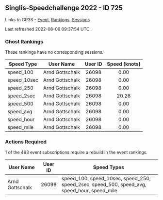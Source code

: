 ## Singlis-Speedchallenge 2022 - ID 725

Links to GP3S - [Event](https://www.gps-speedsurfing.com/default.aspx?mnu=event&val=725), [Rankings](https://www.gps-speedsurfing.com/default.aspx?mnu=eventranking&val=725), [Sessions](https://www.gps-speedsurfing.com/default.aspx?mnu=eventsessions&val=725)

Last refreshed 2022-08-06 09:37:54 UTC.

### Ghost Rankings

These rankings have no corresponding sessions.

| Speed Type | User Name | User ID | Speed (knots) |
| ---------- | --------- | :-----: | :-----------: |
| speed_100 | Arnd Gottschalk | 26098 | 0.00 |
| speed_10sec | Arnd Gottschalk | 26098 | 0.00 |
| speed_250 | Arnd Gottschalk | 26098 | 0.00 |
| speed_2sec | Arnd Gottschalk | 26098 | 20.28 |
| speed_500 | Arnd Gottschalk | 26098 | 0.00 |
| speed_avg | Arnd Gottschalk | 26098 | 0.00 |
| speed_hour | Arnd Gottschalk | 26098 | 0.00 |
| speed_mile | Arnd Gottschalk | 26098 | 0.00 |

### Actions Required

1 of the 493 event subscriptions require a rebuild in the event rankings.

| User Name | User ID | Speed Types |
| --------- | :-----: | ----------- |
| Arnd Gottschalk | 26098 | speed_100, speed_10sec, speed_250, speed_2sec, speed_500, speed_avg, speed_hour, speed_mile |
